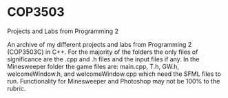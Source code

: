 # COP3503
Projects and Labs from Programming 2

An archive of my different projects and labs from Programming 2 (COP3503C) in C++. 
For the majority of the folders the only files of significance are the .cpp and .h files and the input files if any.
In the Minesweeper folder the game files are: main.cpp, T.h, GW.h, welcomeWindow.h, and welcomeWindow.cpp which need the SFML files to run.
Functionality for Minesweeper and Photoshop may not be 100% to the rubric.
